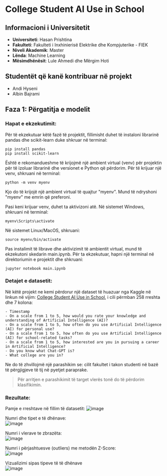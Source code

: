 # College Student AI Use in School

## Informacioni i Universitetit
- **Universiteti**: Hasan Prishtina
- **Fakulteti**: Fakulteti i Inxhinierisë Elektrike dhe Kompjuterike - FIEK
- **Niveli Akademik**: Master
- **Lënda**: Machine Learning
- **Mësimdhënësit**: Lule Ahmedi dhe Mërgim Hoti

## Studentët që kanë kontribuar në projekt
- Andi Hyseni
- Albin Bajrami

## Faza 1: Përgatitja e modelit

### Hapat e ekzekutimit:
Për të ekzekutuar këtë fazë të projektit, fillimisht duhet të instaloni librarinë pandas dhe scikit-learn duke shkruar në terminal:
```
pip install pandas
pip install scikit-learn
```

Është e rekomandueshme të krijojmë një ambient virtual (venv) për projektin për të izoluar librarinë dhe versionet e Python që përdorim. Për të krijuar një venv, shkruani në terminal:
```
python -m venv myenv
```
Kjo do të krijojë një ambient virtual të quajtur "myenv". Mund të ndryshoni "myenv" me emrin që preferoni.

Pasi keni krijuar venv, duhet ta aktivizoni atë. Në sistemet Windows, shkruani në terminal:
```
myenv\Scripts\activate
```
Në sistemet Linux/MacOS, shkruani:
```
source myenv/bin/activate
```

Pas instalimit të librave dhe aktivizimit të ambientit virtual, mund të ekzekutoni skedarin main.ipynb. Për ta ekzekutuar, hapni një terminal në direktoriumin e projektit dhe shkruani:
```
jupyter notebook main.ipynb
```

### Detajet e datasetit:
Në këtë projekt ne kemi përdorur një dataset të huazuar nga Kaggle në linkun në vijim: [College Student AI Use in School](https://www.kaggle.com/datasets/trippinglettuce/college-student-ai-use-in-school/data), i cili përmban 258 rreshta dhe 7 kolona:
```
- Timestamp
- On a scale from 1 to 5, how would you rate your knowledge and understanding of Artificial Intelligence (AI)?
- On a scale from 1 to 5, how often do you use Artificial Intelligence (AI) for personal use?
- On a scale from 1 to 5, how often do you use Artificial Intelligence (AI) for school-related tasks?
- On a scale from 1 to 5, how interested are you in pursuing a career in Artificial Intelligence?
- Do you know what Chat-GPT is?
- What college are you in?
```
Ne do të zhvillojmë një parashikim se: cilit fakultet i takon studenti në bazë të përgjigjeve të tij në pyetjet paraprake.
> Për arritjen e parashikimit të target vlerës tonë do të përdorim klasifikimin.
 
### Rezultate:
Pamje e rreshtave në fillim të datasetit:
![image](https://github.com/Andi6H/ML-College-Student-AI-Use-in-School/assets/63552231/2e7c5715-83ff-4f8f-a7eb-a5bd5d5d25d3)

Numri dhe tipet e të dhënave:                                                                                              
![image](https://github.com/Andi6H/ML-College-Student-AI-Use-in-School/assets/63552231/35085595-19af-4072-9ba3-9626943f0f24)

Numri i vlerave te zbrazëta:                                                                                              
![image](https://github.com/Andi6H/ML-College-Student-AI-Use-in-School/assets/63552231/d6b69b7c-6488-452e-aba8-3c61734ed58d)

Numri i përjashtuesve (outliers) me metodën Z-Score:                                                                        
![image](https://github.com/Andi6H/ML-College-Student-AI-Use-in-School/assets/63552231/8ddbd8b8-e3b4-448d-9221-c930f039a284)

Vizualizimi sipas tipeve të të dhënave                                                                                    
![image](https://github.com/Andi6H/ML-College-Student-AI-Use-in-School/assets/63552231/9e9c2f01-b160-4f59-aee9-875c389f3a88)
